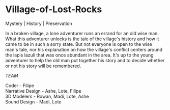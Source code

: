 # Village-of-Lost-Rocks

Mystery | History | Preservation

In a broken village, a lone adventurer runs an errand for an old wise man. What this adventurer unlocks is the tale of the village's history and how it came to be in such a sorry state. But not everyone is open to the wise man's tale, nor his explanation on how the village's conflict centers around the lapis lazuli that was once abundant in the area. It's up to the young adventurer to help the old man put together his story and to decide whether or not his story will be remembered.

*TEAM*

Coder - Filipe \
Narrative Design - Ashe, Lote, Filipe \
3D Modelers - Rowan, Madi, Lote, Ashe \
Sound Design - Madi, Lote  

